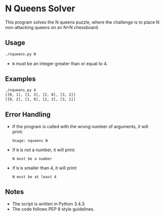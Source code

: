 # N Queens Solver

This program solves the N queens puzzle, where the challenge is to place N non-attacking queens on an N×N chessboard.

## Usage

```bash
./nqueens.py N
```

- `N` must be an integer greater than or equal to 4.

## Examples

```bash
./nqueens.py 4
[[0, 1], [1, 3], [2, 0], [3, 2]]
[[0, 2], [1, 0], [2, 3], [3, 1]]
```

## Error Handling

- If the program is called with the wrong number of arguments, it will print:
  ```
  Usage: nqueens N
  ```
- If `N` is not a number, it will print:
  ```
  N must be a number
  ```
- If `N` is smaller than 4, it will print:
  ```
  N must be at least 4
  ```

## Notes

- The script is written in Python 3.4.3.
- The code follows PEP 8 style guidelines.
